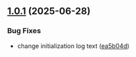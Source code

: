 ## [1.0.1](https://github.com/lootup-team/nestjs-common/compare/v1.0.0...v1.0.1) (2025-06-28)


### Bug Fixes

* change initialization log text ([ea5b04d](https://github.com/lootup-team/nestjs-common/commit/ea5b04d35dc81f841f308941f1f6a3f65c4b4d74))
